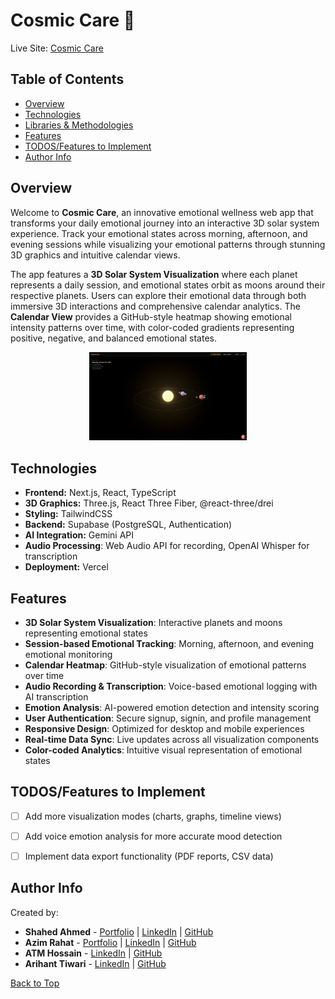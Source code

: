 # Cosmic Care 🌌

Live Site: [Cosmic Care](https://cosmiccare.vercel.app/)

## Table of Contents

- [Overview](#overview)
- [Technologies](#technologies)
- [Libraries & Methodologies](#libraries--methodologies)
- [Features](#features)
- [TODOS/Features to Implement](#todosfeatures-to-implement)
- [Author Info](#author-info)

## Overview

Welcome to **Cosmic Care**, an innovative emotional wellness web app that transforms your daily emotional journey into an interactive 3D solar system experience. Track your emotional states across morning, afternoon, and evening sessions while visualizing your emotional patterns through stunning 3D graphics and intuitive calendar views.

The app features a **3D Solar System Visualization** where each planet represents a daily session, and emotional states orbit as moons around their respective planets. Users can explore their emotional data through both immersive 3D interactions and comprehensive calendar analytics.
The **Calendar View** provides a GitHub-style heatmap showing emotional intensity patterns over time, with color-coded gradients representing positive, negative, and balanced emotional states.

<div align="center">
  <img src="./public/cosmiccare.gif" title="3D Solar System Visualization" width=50%" alt="3D Solar System Visualization" />
</div>

## Technologies

- **Frontend:** Next.js, React, TypeScript
- **3D Graphics:** Three.js, React Three Fiber, @react-three/drei
- **Styling:** TailwindCSS
- **Backend:** Supabase (PostgreSQL, Authentication)
- **AI Integration:** Gemini API
- **Audio Processing**: Web Audio API for recording, OpenAI Whisper for transcription
- **Deployment:** Vercel

## Features

- **3D Solar System Visualization**: Interactive planets and moons representing emotional states
- **Session-based Emotional Tracking**: Morning, afternoon, and evening emotional monitoring
- **Calendar Heatmap**: GitHub-style visualization of emotional patterns over time
- **Audio Recording & Transcription**: Voice-based emotional logging with AI transcription
- **Emotion Analysis**: AI-powered emotion detection and intensity scoring
- **User Authentication**: Secure signup, signin, and profile management
- **Responsive Design**: Optimized for desktop and mobile experiences
- **Real-time Data Sync**: Live updates across all visualization components
- **Color-coded Analytics**: Intuitive visual representation of emotional states

## TODOS/Features to Implement

- [ ] Add more visualization modes (charts, graphs, timeline views)

- [ ] Add voice emotion analysis for more accurate mood detection
- [ ] Implement data export functionality (PDF reports, CSV data)

## Author Info

Created by:

- **Shahed Ahmed** - [Portfolio](https://shahedahmed.vercel.app/) | [LinkedIn](https://www.linkedin.com/in/shahed-ahmed1/) | [GitHub](https://github.com/Shahed4)
- **Azim Rahat** - [Portfolio](https://azimrahat.com) | [LinkedIn](https://linkedin.com/in/azim-rahat) | [GitHub](https://linkedin.com/in/azim-rahat)
- **ATM Hossain** - [LinkedIn](https://www.linkedin.com/in/rahat-hossain-a32273201/) | [GitHub](https://github.com/ATMmonitor667)
- **Arihant Tiwari** - [LinkedIn](https://www.linkedin.com/in/arihanttiwari) | [GitHub](https://github.com/notprowler)

[Back to Top](#cosmic-care-)
